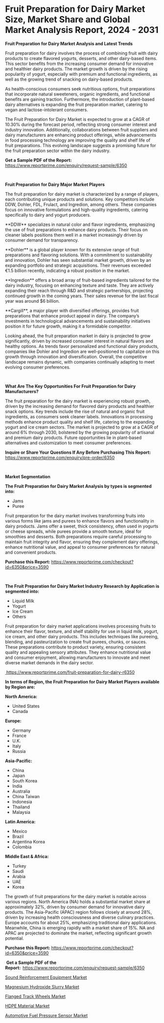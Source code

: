 <p><h1>Fruit Preparation for Dairy Market Size, Market Share and Global Market Analysis Report, 2024 - 2031</h1></p><p><strong>Fruit Preparation for Dairy Market Analysis and Latest Trends</strong></p>
<p><p>Fruit preparation for dairy involves the process of combining fruit with dairy products to create flavored yogurts, desserts, and other dairy-based items. This sector benefits from the increasing consumer demand for innovative and healthier dairy products. The market growth is driven by the rising popularity of yogurt, especially with premium and functional ingredients, as well as the growing trend of snacking on dairy-based products. </p><p>As health-conscious consumers seek nutritious options, fruit preparations that incorporate natural sweeteners, organic ingredients, and functional benefits are gaining traction. Furthermore, the introduction of plant-based dairy alternatives is expanding the fruit preparation market, catering to vegan and lactose-intolerant consumers. </p><p>The Fruit Preparation for Dairy Market is expected to grow at a CAGR of 10.30% during the forecast period, reflecting strong consumer interest and industry innovation. Additionally, collaborations between fruit suppliers and dairy manufacturers are enhancing product offerings, while advancements in food processing technology are improving the quality and shelf life of fruit preparations. This evolving landscape suggests a promising future for the fruit preparation sector within the dairy industry.</p></p>
<p><strong>Get a Sample PDF of the Report:&nbsp;</strong> <a href="https://www.reportprime.com/enquiry/request-sample/6350?utm_campaign=1108&utm_medium=2&utm_source=Github&utm_content=ia&utm_term=25122024&utm_id=fruit-preparation-for-dairy">https://www.reportprime.com/enquiry/request-sample/6350</a></p>
<p>&nbsp;</p>
<p><strong>Fruit Preparation for Dairy Major Market Players</strong></p>
<p><p>The fruit preparation for dairy market is characterized by a range of players, each contributing unique products and solutions. Key competitors include DDW, Dohler, FDL, Frulact, and Ingredion, among others. These companies focus on innovative formulations and high-quality ingredients, catering specifically to dairy and yogurt producers.</p><p>**DDW** specializes in natural color and flavor ingredients, emphasizing the use of fruit preparations to enhance dairy products. Their focus on cleaner labels positions them well in a market increasingly driven by consumer demand for transparency.</p><p>**Dohler** is a global player known for its extensive range of fruit preparations and flavoring solutions. With a commitment to sustainability and innovation, Dohler has seen substantial market growth, driven by an expanding portfolio and strategic acquisitions. Their revenues exceeded €1.5 billion recently, indicating a robust position in the market.</p><p>**Ingredion** offers a broad array of fruit-based ingredients tailored for the dairy industry, focusing on enhancing texture and taste. They are actively expanding their reach through R&D and strategic partnerships, projecting continued growth in the coming years. Their sales revenue for the last fiscal year was around $6 billion.</p><p>**Cargill**, a major player with diversified offerings, provides fruit preparations that enhance product appeal in dairy. The company’s investments in technological advancements and sustainability initiatives position it for future growth, making it a formidable competitor.</p><p>Looking ahead, the fruit preparation market in dairy is projected to grow significantly, driven by increased consumer interest in natural flavors and healthy options. As trends favor personalized and functional dairy products, companies like Dohler and Ingredion are well-positioned to capitalize on this growth through innovation and diversification. Overall, the competitive landscape remains dynamic, with companies continually adapting to meet evolving consumer preferences.</p></p>
<p>&nbsp;</p>
<p><strong>What Are The Key Opportunities For Fruit Preparation for Dairy Manufacturers?</strong></p>
<p><p>The fruit preparation for the dairy market is experiencing robust growth, driven by the increasing demand for flavored dairy products and healthier snack options. Key trends include the rise of natural and organic fruit ingredients, as consumers seek cleaner labels. Innovations in processing methods enhance product quality and shelf life, catering to the expanding yogurt and ice cream sectors. The market is projected to grow at a CAGR of around 6% through 2030, bolstered by the growing popularity of artisanal and premium dairy products. Future opportunities lie in plant-based alternatives and customization to meet consumer preferences.</p></p>
<p><strong>Inquire or Share Your Questions If Any Before Purchasing This Report:</strong> <a href="https://www.reportprime.com/enquiry/pre-order/6350?utm_campaign=1108&utm_medium=2&utm_source=Github&utm_content=ia&utm_term=25122024&utm_id=fruit-preparation-for-dairy">https://www.reportprime.com/enquiry/pre-order/6350</a></p>
<p>&nbsp;</p>
<p><strong>Market Segmentation</strong></p>
<p><strong>The Fruit Preparation for Dairy Market Analysis by types is segmented into:</strong></p>
<p><ul><li>Jams</li><li>Puree</li></ul></p>
<p><p>Fruit preparation for the dairy market involves transforming fruits into various forms like jams and purees to enhance flavors and functionality in dairy products. Jams offer a sweet, thick consistency, often used in yogurts or cheese spreads, while purees provide a smooth texture, ideal for smoothies and desserts. Both preparations require careful processing to maintain fruit integrity and flavor, ensuring they complement dairy offerings, enhance nutritional value, and appeal to consumer preferences for natural and convenient products.</p></p>
<p><strong>Purchase this Report:&nbsp;</strong><a href="https://www.reportprime.com/checkout?id=6350&price=3590&utm_campaign=1108&utm_medium=2&utm_source=Github&utm_content=ia&utm_term=25122024&utm_id=fruit-preparation-for-dairy">https://www.reportprime.com/checkout?id=6350&price=3590</a></p>
<p>&nbsp;</p>
<p><strong>The Fruit Preparation for Dairy Market Industry Research by Application is segmented into:</strong></p>
<p><ul><li>Liquid Milk</li><li>Yogurt</li><li>Ice Cream</li><li>Others</li></ul></p>
<p><p>Fruit preparation for dairy market applications involves processing fruits to enhance their flavor, texture, and shelf stability for use in liquid milk, yogurt, ice cream, and other dairy products. This includes techniques like pureeing, blending, and pasteurization to create fruit purees, chunks, or sauces. These preparations contribute to product variety, ensuring consistent quality and appealing sensory attributes. They enhance nutritional value and consumer enjoyment, allowing manufacturers to innovate and meet diverse market demands in the dairy sector.</p></p>
<p><a href="https://www.reportprime.com/fruit-preparation-for-dairy-r6350?utm_campaign=1108&utm_medium=2&utm_source=Github&utm_content=ia&utm_term=25122024&utm_id=fruit-preparation-for-dairy">&nbsp;https://www.reportprime.com/fruit-preparation-for-dairy-r6350</a></p>
<p><strong>In terms of Region, the Fruit Preparation for Dairy Market Players available by Region are:</strong></p>
<p>
    <p> <strong> North America: </strong>
        <ul>
            <li>United States</li>
            <li>Canada</li>
        </ul>
        </p> 
    <p> <strong> Europe: </strong>
        <ul>
            <li>Germany</li>
            <li>France</li>
            <li>U.K.</li>
            <li>Italy</li>
            <li>Russia</li>
        </ul>
        </p> 
    <p> <strong> Asia-Pacific: </strong>
        <ul>
            <li>China</li>
            <li>Japan</li>
            <li>South Korea</li>
            <li>India</li>
            <li>Australia</li>
            <li>China Taiwan</li>
            <li>Indonesia</li>
            <li>Thailand</li>
            <li>Malaysia</li>
        </ul>
        </p> 
    <p> <strong> Latin America: </strong>
        <ul>
            <li>Mexico</li>
            <li>Brazil</li>
            <li>Argentina Korea</li>
            <li>Colombia</li>
        </ul>
        </p> 
    <p> <strong> Middle East & Africa: </strong>
        <ul>
            <li>Turkey</li>
            <li>Saudi</li>
            <li>Arabia</li>
            <li>UAE</li>
            <li>Korea</li>
        </ul>
    </p>
    </p>
<p><p>The growth of fruit preparations for the dairy market is notable across various regions. North America (NA) holds a substantial market share at approximately 32%, driven by consumer demand for innovative dairy products. The Asia-Pacific (APAC) region follows closely at around 28%, driven by increasing health consciousness and diverse culinary practices. Europe accounts for about 25%, emphasizing traditional dairy applications. Meanwhile, China is emerging rapidly with a market share of 15%. NA and APAC are projected to dominate the market, reflecting significant growth potential.</p></p>
<p><strong>Purchase this Report: </strong><a href="https://www.reportprime.com/checkout?id=6350&price=3590&utm_campaign=1108&utm_medium=2&utm_source=Github&utm_content=ia&utm_term=25122024&utm_id=fruit-preparation-for-dairy">https://www.reportprime.com/checkout?id=6350&price=3590</a></p>
<p>&nbsp;<strong>Get a Sample PDF of the Report:&nbsp;&nbsp;</strong><a href="https://www.reportprime.com/enquiry/request-sample/6350?utm_campaign=1108&utm_medium=2&utm_source=Github&utm_content=ia&utm_term=25122024&utm_id=fruit-preparation-for-dairy">https://www.reportprime.com/enquiry/request-sample/6350</a></p>
<p><strong></strong></p>
<p><p><a href="https://www.linkedin.com/pulse/in-depth-analysis-sound-reinforcement-equipment-market-dynamics-i5j5f?utm_campaign=1108&utm_medium=2&utm_source=Github&utm_content=ia&utm_term=25122024&utm_id=fruit-preparation-for-dairy">Sound Reinforcement Equipment Market</a></p><p><a href="https://www.linkedin.com/pulse/resilient-growth-expected-global-magnesium-hydroxide-slurry-market-fb8je?utm_campaign=1108&utm_medium=2&utm_source=Github&utm_content=ia&utm_term=25122024&utm_id=fruit-preparation-for-dairy">Magnesium Hydroxide Slurry Market</a></p><p><a href="https://www.linkedin.com/pulse/f-my-mkt-intel-xkfif?utm_campaign=1108&utm_medium=2&utm_source=Github&utm_content=ia&utm_term=25122024&utm_id=fruit-preparation-for-dairy">Flanged Track Wheels Market</a></p><p><a href="https://www.linkedin.com/pulse/projected-cagr-92-hdpe-material-market-report-helps-stakeholders-vvhue?utm_campaign=1108&utm_medium=2&utm_source=Github&utm_content=ia&utm_term=25122024&utm_id=fruit-preparation-for-dairy">HDPE Material Market</a></p><p><a href="https://www.linkedin.com/pulse/comprehensive-review-automotive-fuel-pressure-sensor-market-xckhf?utm_campaign=1108&utm_medium=2&utm_source=Github&utm_content=ia&utm_term=25122024&utm_id=fruit-preparation-for-dairy">Automotive Fuel Pressure Sensor Market</a></p></p>